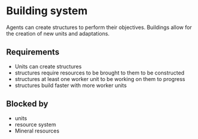 


# Building system

Agents can create structures to perform their objectives.
Buildings allow for the creation of new units and adaptations.

## Requirements

- Units can create structures
- structures require resources to be brought to them to be constructed
- structures at least one worker unit to be working on them to progress
- structures build faster with more worker units

## Blocked by

- units
- resource system
- Mineral resources
